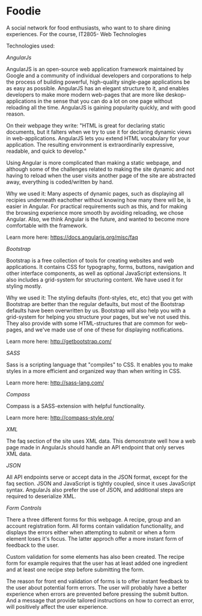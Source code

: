 Foodie
======

A social network for food enthusiasts, who want to to share dining experiences.
For the course, IT2805- Web Technologies






Technologies used:

*AngularJs*


AngularJS is an open-source web application framework maintained by Google and a community of individual developers and corporations to help the process of building powerful, high-quality single-page applications be as easy as possible.
AngularJS has an elegant structure to it, and enables developers to make more modern web-pages that are more like deskop-applications in the sense that you can do a lot on one page without reloading all the time. AngularJS is gaining popularity quickly, and with good reason.

On their webpage they write: "HTML is great for declaring static documents, but it falters when we try to use it for declaring dynamic views in web-applications. AngularJS lets you extend HTML vocabulary for your application. The resulting environment is extraordinarily expressive, readable, and quick to develop."

Using Angular is more complicated than making a static webpage, and although some of the challenges related to making the site dynamic and not having to reload when the user visits another page of the site are abstracted away, everything is coded/written by hand.

Why we used it: Many aspects of dynamic pages, such as displaying all recipies underneath eachother without knowing how many there will be, is easier in Angular. For practical requirements such as this, and for making the browsing experience more smooth by avoiding reloading, we chose Angular. Also, we think Angular is the future, and wanted to become more comfortable with the framework.

Learn more here: https://docs.angularjs.org/misc/faq




*Bootstrap*


Bootstrap is a free collection of tools for creating websites and web applications. It contains CSS for typography, forms, buttons, navigation and other interface components, as well as optional JavaScript extensions. It also includes a grid-system for structuring content.
We have used it for styling mostly.

Why we used it: The styling defaults (font-styles, etc, etc) that you get with Bootstrap are better than the regular defaults, but most of the Bootstrap defaults have been overwritten by us. Bootstrap will also help you with a grid-system for helping you structure your pages, but we've not used this. They also provide with some HTML-structures that are common for web-pages, and we've made use of one of these for displaying notifications.

Learn more here: http://getbootstrap.com/




*SASS*


Sass is a scripting language that "compiles" to CSS. It enables you to make styles in a more efficient and organized way than when writing in CSS.

Learn more here: http://sass-lang.com/




*Compass*


Compass is a SASS-extension with helpful functionality.

Learn more here: http://compass-style.org/



*XML*


The faq section of the site uses XML data. This demonstrate well how a web page
made in AngularJs should handle an API endpoint that only serves XML data.

*JSON*


All API endpoints serve or accept data in the JSON format, except for the faq section. JSON and JavaScript is tightly coupled, since it uses JavaScript syntax. AngularJs also prefer the use of JSON, and additional steps are required to deserialize XML. 



*Form Controls*

There a three different forms for this webpage. A recipe, group and an account
registration form. All forms contain validation functionality, and displays
the errors either when attempting to submit or when a form element loses it's
focus. The latter approch offer a more instant form of feedback to the user.

Custom validation for some elements has also been created. The recipe form
for example requires that the user has at least added one ingredient and at least
one recipe step before submitting the form.

The reason for front end validation of forms  is to offer instant feedback to the user about potential form errors. 
The user will probably have a better experience when
errors are prevented before pressing the submit button. And a message that provide tailored instructions on how to correct an error, will positively affect the user experience.
